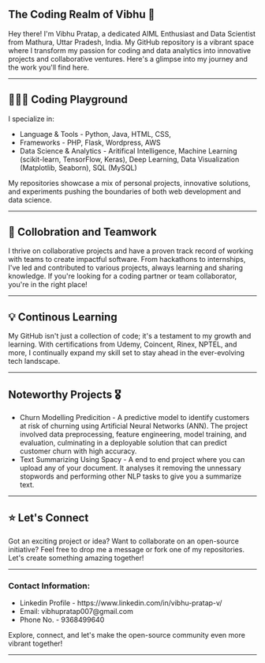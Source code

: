 ## The Coding Realm of Vibhu 🌌
<p>
  Hey there! I'm Vibhu Pratap, a dedicated AIML Enthusiast and Data Scientist from Mathura, Uttar Pradesh, India. My GitHub repository is a vibrant space where I transform my passion for coding and data analytics into innovative projects and collaborative ventures. Here's a glimpse into my journey and the work you'll find here. 
</p>
<hr>
<h2> 👨🏻‍💻 Coding Playground </h2>

I specialize in:
<ul>
  <li> Language & Tools - Python, Java, HTML, CSS, </li>
  <li> Frameworks - PHP, Flask, Wordpress, AWS </li>
  <li> Data Science & Analytics - Aritifical Intelligence, Machine Learning (scikit-learn, TensorFlow, Keras), Deep Learning, Data Visualization (Matplotlib, Seaborn), SQL (MySQL)</li>
</ul>
<p> My repositories showcase a mix of personal projects, innovative solutions, and experiments pushing the boundaries of both web development and data science. </p>

<hr>
<h2> 🤝 Collobration and Teamwork </h2>

<p> I thrive on collaborative projects and have a proven track record of working with teams to create impactful software. From hackathons to internships, I've led and contributed to various projects, always learning and sharing knowledge. If you're looking for a coding partner or team collaborator, you're in the right place! </p>
<hr>

<h2> 💡 Continous Learning </h2>
<p> My GitHub isn't just a collection of code; it's a testament to my growth and learning. With certifications from Udemy, Coincent, Rinex, NPTEL, and more, I continually expand my skill set to stay ahead in the ever-evolving tech landscape. </p>
<hr>

<h2> Noteworthy Projects 🎖️ </h2>
<ul>
  <li> Churn Modelling Predicition - A predictive model to identify customers at risk of churning using Artificial Neural Networks (ANN). The project involved data preprocessing, feature engineering, model training, and evaluation, culminating in a deployable solution that can predict customer churn with high accuracy. </li>
  <li> Text Summarizing Using Spacy - A end to end project where you can upload any of your document. It analyses it removing the unnessary stopwords and performing other NLP tasks to give you a summarize text. </li>
</ul>
<hr>

<h2> ⭐️ Let's Connect</h2>
<p> Got an exciting project or idea? Want to collaborate on an open-source initiative? Feel free to drop me a message or fork one of my repositories. Let's create something amazing together! </p>
<hr>

<h3> Contact Information: </h3>
<ul>
  <li> Linkedin Profile - https://www.linkedin.com/in/vibhu-pratap-v/ </li>
  <li> Email: vibhupratap007@gmail.com </li>
  <li> Phone No. - 9368499640 </li>
</ul>
<p> Explore, connect, and let's make the open-source community even more vibrant together! </p>
<hr>
